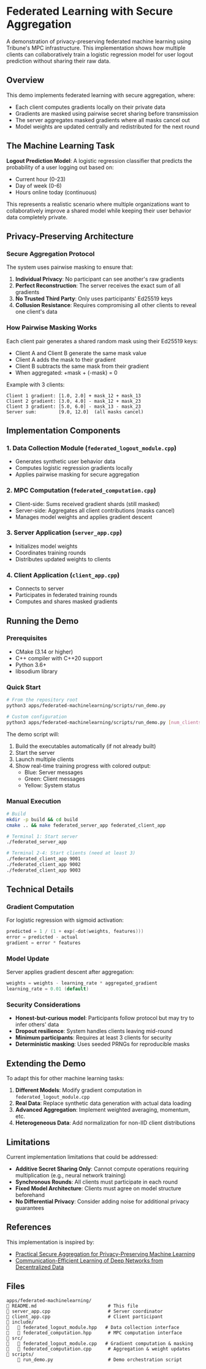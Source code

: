 # Federated Learning with Secure Aggregation

A demonstration of privacy-preserving federated machine learning using Tribune's MPC infrastructure. This implementation shows how multiple clients can collaboratively train a logistic regression model for user logout prediction without sharing their raw data.

## Overview

This demo implements federated learning with secure aggregation, where:
- Each client computes gradients locally on their private data
- Gradients are masked using pairwise secret sharing before transmission
- The server aggregates masked gradients where all masks cancel out
- Model weights are updated centrally and redistributed for the next round

## The Machine Learning Task

**Logout Prediction Model**: A logistic regression classifier that predicts the probability of a user logging out based on:
- Current hour (0-23)
- Day of week (0-6)  
- Hours online today (continuous)

This represents a realistic scenario where multiple organizations want to collaboratively improve a shared model while keeping their user behavior data completely private.

## Privacy-Preserving Architecture

### Secure Aggregation Protocol

The system uses pairwise masking to ensure that:
1. **Individual Privacy**: No participant can see another's raw gradients
2. **Perfect Reconstruction**: The server receives the exact sum of all gradients
3. **No Trusted Third Party**: Only uses participants' Ed25519 keys
4. **Collusion Resistance**: Requires compromising all other clients to reveal one client's data

### How Pairwise Masking Works

Each client pair generates a shared random mask using their Ed25519 keys:
- Client A and Client B generate the same mask value
- Client A adds the mask to their gradient
- Client B subtracts the same mask from their gradient
- When aggregated: +mask + (-mask) = 0

Example with 3 clients:
```
Client 1 gradient: [1.0, 2.0] + mask_12 + mask_13
Client 2 gradient: [3.0, 4.0] - mask_12 + mask_23  
Client 3 gradient: [5.0, 6.0] - mask_13 - mask_23
Server sum:        [9.0, 12.0]  (all masks cancel)
```

## Implementation Components

### 1. Data Collection Module (`federated_logout_module.cpp`)
- Generates synthetic user behavior data
- Computes logistic regression gradients locally
- Applies pairwise masking for secure aggregation

### 2. MPC Computation (`federated_computation.cpp`)
- Client-side: Sums received gradient shards (still masked)
- Server-side: Aggregates all client contributions (masks cancel)
- Manages model weights and applies gradient descent

### 3. Server Application (`server_app.cpp`)
- Initializes model weights
- Coordinates training rounds
- Distributes updated weights to clients

### 4. Client Application (`client_app.cpp`)
- Connects to server
- Participates in federated training rounds
- Computes and shares masked gradients

## Running the Demo

### Prerequisites

- CMake (3.14 or higher)
- C++ compiler with C++20 support
- Python 3.6+
- libsodium library

### Quick Start

```bash
# From the repository root
python3 apps/federated-machinelearning/scripts/run_demo.py

# Custom configuration
python3 apps/federated-machinelearning/scripts/run_demo.py [num_clients] [duration_seconds]
```

The demo script will:
1. Build the executables automatically (if not already built)
2. Start the server
3. Launch multiple clients
4. Show real-time training progress with colored output:
   - Blue: Server messages
   - Green: Client messages
   - Yellow: System status

### Manual Execution

```bash
# Build
mkdir -p build && cd build
cmake .. && make federated_server_app federated_client_app

# Terminal 1: Start server
./federated_server_app

# Terminal 2-4: Start clients (need at least 3)
./federated_client_app 9001
./federated_client_app 9002  
./federated_client_app 9003
```

## Technical Details

### Gradient Computation

For logistic regression with sigmoid activation:
```cpp
predicted = 1 / (1 + exp(-dot(weights, features)))
error = predicted - actual
gradient = error * features
```

### Model Update

Server applies gradient descent after aggregation:
```cpp
weights = weights - learning_rate * aggregated_gradient
learning_rate = 0.01 (default)
```

### Security Considerations

- **Honest-but-curious model**: Participants follow protocol but may try to infer others' data
- **Dropout resilience**: System handles clients leaving mid-round
- **Minimum participants**: Requires at least 3 clients for security
- **Deterministic masking**: Uses seeded PRNGs for reproducible masks

## Extending the Demo

To adapt this for other machine learning tasks:

1. **Different Models**: Modify gradient computation in `federated_logout_module.cpp`
2. **Real Data**: Replace synthetic data generation with actual data loading
3. **Advanced Aggregation**: Implement weighted averaging, momentum, etc.
4. **Heterogeneous Data**: Add normalization for non-IID client distributions

## Limitations

Current implementation limitations that could be addressed:

- **Additive Secret Sharing Only**: Cannot compute operations requiring multiplication (e.g., neural network training)
- **Synchronous Rounds**: All clients must participate in each round
- **Fixed Model Architecture**: Clients must agree on model structure beforehand
- **No Differential Privacy**: Consider adding noise for additional privacy guarantees

## References

This implementation is inspired by:
- [Practical Secure Aggregation for Privacy-Preserving Machine Learning](https://eprint.iacr.org/2017/281.pdf)
- [Communication-Efficient Learning of Deep Networks from Decentralized Data](https://arxiv.org/abs/1602.05629)

## Files

```
apps/federated-machinelearning/
   README.md                          # This file
   server_app.cpp                     # Server coordinator
   client_app.cpp                     # Client participant
   include/
      federated_logout_module.hpp   # Data collection interface
      federated_computation.hpp      # MPC computation interface
   src/
      federated_logout_module.cpp   # Gradient computation & masking
      federated_computation.cpp      # Aggregation & weight updates
   scripts/
       run_demo.py                    # Demo orchestration script
```